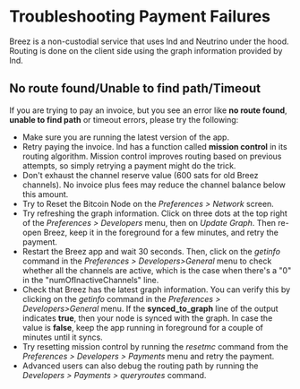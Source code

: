 # Troubleshooting Payment Failures

Breez is a non-custodial service that uses lnd and Neutrino under the hood.
Routing is done on the client side using the graph information provided by lnd. 

## No route found/Unable to find path/Timeout
If you are trying to pay an invoice, but you see an error like **no route found**, **unable to find path** or timeout errors, please try the following:
* Make sure you are running the latest version of the app.
* Retry paying the invoice. lnd has a function called **mission control** in its routing algorithm. Mission control improves routing based on previous attempts, so simply retrying a payment might do the trick. 
* Don't exhaust the channel reserve value (600 sats for old Breez channels). No invoice plus fees may  reduce the channel balance below this amount.
* Try to Reset the Bitcoin Node on the _Preferences > Network_ screen.
* Try refreshing the graph information. Click on three dots at the top right of the _Preferences > Developers_ menu, then on _Update Graph_. Then re-open Breez, keep it in the foreground for a few minutes, and retry the payment. 
* Restart the Breez app and wait 30 seconds. Then, click on the _getinfo_ command in the _Preferences > Developers>General_ menu to check whether all the channels are active, which is the case when there's a "0" in the "numOfInactiveChannels" line.
* Check that Breez has the latest graph information. You can verify this by clicking on the  _getinfo_ command in the _Preferences > Developers>General_ menu. If the **synced_to_graph** line of the output indicates **true**, then your node is synced with the graph. In case the value is **false**, keep the app running in foreground for a couple of minutes until it syncs.
* Try resetting mission control by running the _resetmc_ command from the _Preferences > Developers > Payments_ menu and retry the payment.   
* Advanced users can also debug the routing path by running the _Developers > Payments > queryroutes_ command. 
